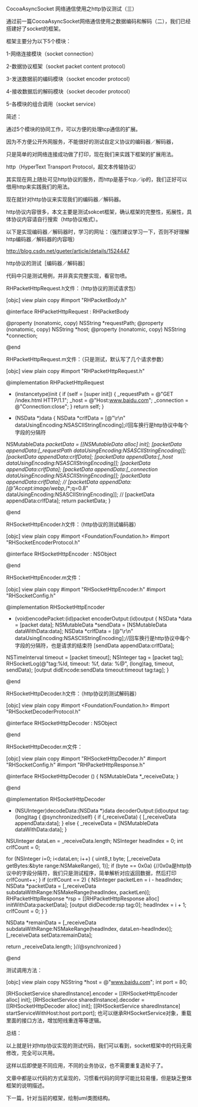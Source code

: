 CocoaAsyncSocket 网络通信使用之http协议测试（三）




通过前一篇CocoaAsyncSocket网络通信使用之数据编码和解码（二），我们已经搭建好了socket的框架。

框架主要分为以下5个模块：

1-网络连接模块（socket connection）

2-数据协议框架（socket packet content protocol）

3-发送数据前的编码模块（socket encoder protocol）

4-接收数据后的解码模块（socket decoder protocol）

5-各模块的组合调用（socket service）


简述：

通过5个模块的协同工作，可以方便的处理tcp通信的扩展。

因为不方便公开外网服务，不能很好的测试自定义协议的编码器／解码器，

只是简单的对网络连接成功做了打印，现在我们来实践下框架的扩展用法。



http（HyperText Transport Protocol，超文本传输协议）

其实现在网上随处可见http协议的服务，而http是基于tcp／ip的，我们正好可以借用http来实践我们的用法。

现在就针对http协议来实现我们的编码器／解码器。



http协议内容很多，本文主要是测试sokcet框架，确认框架的完整性，拓展性，具体协议内容请自行搜索（http协议格式）。

以下是实现编码器／解码器时，学习的网址：（强烈建议学习一下，否则不好理解http编码器／解码器的内容哦）

http://blog.csdn.net/gueter/article/details/1524447


http协议的测试［编码器／解码器］

代码中只是测试用例，并非真实完整实现，看官勿喷。


RHPacketHttpRequest.h文件：（http协议的测试请求包）

[objc] view plain copy
#import "RHPacketBody.h"

@interface RHPacketHttpRequest : RHPacketBody

@property (nonatomic, copy) NSString *requestPath;
@property (nonatomic, copy) NSString *host;
@property (nonatomic, copy) NSString *connection;

@end

RHPacketHttpRequest.m文件：（只是测试，默认写了几个请求参数）

[objc] view plain copy
#import "RHPacketHttpRequest.h"

@implementation RHPacketHttpRequest

- (instancetype)init
{
if (self = [super init]) {
_requestPath = @"GET /index.html HTTP/1.1";
_host = @"Host:www.baidu.com";
_connection = @"Connection:close";
}
return self;
}

- (NSData *)data
{
NSData *crlfData = [@"\r\n" dataUsingEncoding:NSASCIIStringEncoding];<span style="font-family: Arial, Helvetica, sans-serif;">//回车换行是http协议中每个字段的分隔符</span>

NSMutableData *packetData = [[NSMutableData alloc] init];
[packetData appendData:[_requestPath dataUsingEncoding:NSASCIIStringEncoding]];
[packetData appendData:crlfData];
[packetData appendData:[_host dataUsingEncoding:NSASCIIStringEncoding]];
[packetData appendData:crlfData];
[packetData appendData:[_connection dataUsingEncoding:NSASCIIStringEncoding]];
[packetData appendData:crlfData];
//    [packetData appendData:[@"Accept:image/webp,*/*;q=0.8" dataUsingEncoding:NSASCIIStringEncoding]];
//    [packetData appendData:crlfData];
return packetData;
}

@end


RHSocketHttpEncoder.h文件：（http协议的测试编码器）

[objc] view plain copy
#import <Foundation/Foundation.h>
#import "RHSocketEncoderProtocol.h"

@interface RHSocketHttpEncoder : NSObject <RHSocketEncoderProtocol>

@end


RHSocketHttpEncoder.m文件：

[objc] view plain copy
#import "RHSocketHttpEncoder.h"
#import "RHSocketConfig.h"

@implementation RHSocketHttpEncoder

- (void)encodePacket:(id<RHSocketPacketContent>)packet encoderOutput:(id<RHSocketEncoderOutputDelegate>)output
{
NSData *data = [packet data];
NSMutableData *sendData = [NSMutableData dataWithData:data];
NSData *crlfData = [@"\r\n" dataUsingEncoding:NSASCIIStringEncoding];//回车换行是http协议中每个字段的分隔符，也是请求的结束符
[sendData appendData:crlfData];

NSTimeInterval timeout = [packet timeout];
NSInteger tag = [packet tag];
RHSocketLog(@"tag:%ld, timeout: %f, data: %@", (long)tag, timeout, sendData);
[output didEncode:sendData timeout:timeout tag:tag];
}

@end


RHSocketHttpDecoder.h文件：（http协议的测试解码器）

[objc] view plain copy
#import <Foundation/Foundation.h>
#import "RHSocketDecoderProtocol.h"

@interface RHSocketHttpDecoder : NSObject <RHSocketDecoderProtocol>

@end


RHSocketHttpDecoder.m文件：

[objc] view plain copy
#import "RHSocketHttpDecoder.h"
#import "RHSocketConfig.h"
#import "RHPacketHttpResponse.h"

@interface RHSocketHttpDecoder ()
{
NSMutableData *_receiveData;
}

@end

@implementation RHSocketHttpDecoder

- (NSUInteger)decodeData:(NSData *)data decoderOutput:(id<RHSocketDecoderOutputDelegate>)output tag:(long)tag
{
@synchronized(self) {
if (_receiveData) {
[_receiveData appendData:data];
} else {
_receiveData = [NSMutableData dataWithData:data];
}

NSUInteger dataLen = _receiveData.length;
NSInteger headIndex = 0;
int crlfCount = 0;

for (NSInteger i=0; i<dataLen; i++) {
uint8_t byte;
[_receiveData getBytes:&byte range:NSMakeRange(i, 1)];
if (byte == 0x0a) {//0x0a是http协议中的字段分隔符，我们只是测试程序，简单解析对应返回数据，然后打印
crlfCount++;
}
if (crlfCount == 2) {
NSInteger packetLen = i - headIndex;
NSData *packetData = [_receiveData subdataWithRange:NSMakeRange(headIndex, packetLen)];
RHPacketHttpResponse *rsp = [[RHPacketHttpResponse alloc] initWithData:packetData];
[output didDecode:rsp tag:0];
headIndex = i + 1;
crlfCount = 0;
}
}

NSData *remainData = [_receiveData subdataWithRange:NSMakeRange(headIndex, dataLen-headIndex)];
[_receiveData setData:remainData];

return _receiveData.length;
}//@synchronized
}

@end

测试调用方法：

[objc] view plain copy
NSString *host = @"www.baidu.com";
int port = 80;

[RHSocketService sharedInstance].encoder = [[RHSocketHttpEncoder alloc] init];
[RHSocketService sharedInstance].decoder = [[RHSocketHttpDecoder alloc] init];
[[RHSocketService sharedInstance] startServiceWithHost:host port:port];
也可以继承RHSocketService对象，重载里面的接口方法，增加短线重连等等逻辑。


总结：

以上就是针对http协议实现的测试代码，我们可以看到，socket框架中的代码无需修改，完全可以共用。

这样以后即使是不同应用，不同的业务协议，也不需要重复造轮子了。

文章中都是以代码的方式呈现的，习惯看代码的同学可能比较易懂，但是缺乏整体框架的说明描述。

下一篇，针对当前的框架，绘制uml类图结构。

